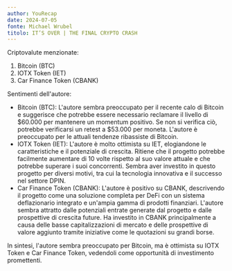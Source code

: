 ```yaml
---
author: YouRecap
date: 2024-07-05
fonte: Michael Wrubel
titolo: IT’S OVER | THE FINAL CRYPTO CRASH
---
```


Criptovalute menzionate:
1. Bitcoin (BTC)
2. IOTX Token (IET)
3. Car Finance Token (CBANK)

Sentimenti dell'autore:
- Bitcoin (BTC): L'autore sembra preoccupato per il recente calo di Bitcoin e suggerisce che potrebbe essere necessario reclamare il livello di $60.000 per mantenere un momentum positivo. Se non si verifica ciò, potrebbe verificarsi un retest a $53.000 per moneta. L'autore è preoccupato per le attuali tendenze ribassiste di Bitcoin.
- IOTX Token (IET): L'autore è molto ottimista su IET, elogiandone le caratteristiche e il potenziale di crescita. Ritiene che il progetto potrebbe facilmente aumentare di 10 volte rispetto al suo valore attuale e che potrebbe superare i suoi concorrenti. Sembra aver investito in questo progetto per diversi motivi, tra cui la tecnologia innovativa e il successo nel settore DPIN.
- Car Finance Token (CBANK): L'autore è positivo su CBANK, descrivendo il progetto come una soluzione completa per DeFi con un sistema deflazionario integrato e un'ampia gamma di prodotti finanziari. L'autore sembra attratto dalle potenziali entrate generate dal progetto e dalle prospettive di crescita future. Ha investito in CBANK principalmente a causa delle basse capitalizzazioni di mercato e delle prospettive di valore aggiunto tramite iniziative come le quotazioni su grandi borse.

In sintesi, l'autore sembra preoccupato per Bitcoin, ma è ottimista su IOTX Token e Car Finance Token, vedendoli come opportunità di investimento promettenti.
